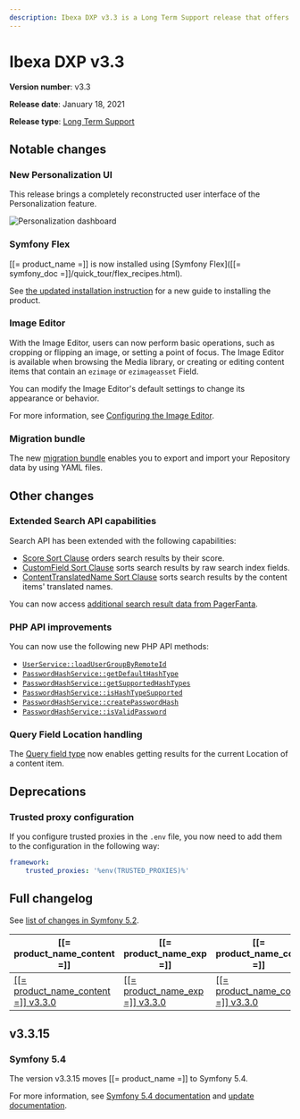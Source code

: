 ```yaml
---
description: Ibexa DXP v3.3 is a Long Term Support release that offers a new Personalization UI, Image Editor and a data migration bundle.
---
```


<!-- vale off -->

# Ibexa DXP v3.3

**Version number**: v3.3

**Release date**: January 18, 2021

**Release type**: [Long Term Support](https://support.ibexa.co/Public/service-life)

## Notable changes

### New Personalization UI

This release brings a completely reconstructed user interface of the Personalization feature.

![Personalization dashboard](3.3_perso_ui.png "Personalization dashboard")

### Symfony Flex

[[= product_name =]] is now installed using [Symfony Flex]([[= symfony_doc =]]/quick_tour/flex_recipes.html).

See [the updated installation instruction](https://doc.ibexa.co/en/3.3/getting_started/install_ez_platform) for a new guide to installing the product.

### Image Editor

With the Image Editor, users can now perform basic operations, such as cropping or flipping an image,
or setting a point of focus. 
The Image Editor is available when browsing the Media library, or creating or editing content items 
that contain an `ezimage` or `ezimageasset` Field.

You can modify the Image Editor's default settings to change its appearance or behavior.

For more information, see [Configuring the Image Editor](https://doc.ibexa.co/en/3.3/guide/image_editor).

### Migration bundle

The new [migration bundle](https://doc.ibexa.co/en/3.3/guide/data_migration) enables you to export and import your Repository data by using YAML files.

## Other changes

### Extended Search API capabilities

Search API has been extended with the following capabilities:

- [Score Sort Clause](https://doc.ibexa.co/en/3.3/guide/search/sort_clause_reference/score_sort_clause) orders search results by their score.
- [CustomField Sort Clause](https://doc.ibexa.co/en/3.3/guide/search/sort_clause_reference/customfield_sort_clause) sorts search results by raw search index fields.
- [ContentTranslatedName Sort Clause](https://doc.ibexa.co/en/3.3/guide/search/sort_clause_reference/contenttranslatedname_sort_clause) sorts search results by the content items' translated names.

You can now access [additional search result data from PagerFanta](https://doc.ibexa.co/en/3.3/api/public_php_api_search/#additional-search-result-data).

### PHP API improvements

You can now use the following new PHP API methods:

- [`UserService::loadUserGroupByRemoteId`](https://github.com/ezsystems/ezplatform-kernel/blob/master/eZ/Publish/API/Repository/UserService.php#L71)
- [`PasswordHashService::getDefaultHashType`](https://github.com/ezsystems/ezplatform-kernel/blob/master/eZ/Publish/API/Repository/PasswordHashService.php#L18)
- [`PasswordHashService::getSupportedHashTypes`](https://github.com/ezsystems/ezplatform-kernel/blob/master/eZ/Publish/API/Repository/PasswordHashService.php#L25)
- [`PasswordHashService::isHashTypeSupported`](https://github.com/ezsystems/ezplatform-kernel/blob/master/eZ/Publish/API/Repository/PasswordHashService.php#L30)
- [`PasswordHashService::createPasswordHash`](https://github.com/ezsystems/ezplatform-kernel/blob/master/eZ/Publish/API/Repository/PasswordHashService.php#L37)
- [`PasswordHashService::isValidPassword`](https://github.com/ezsystems/ezplatform-kernel/blob/master/eZ/Publish/API/Repository/PasswordHashService.php#L44)

### Query Field Location handling

The [Query field type](https://doc.ibexa.co/en/3.3/guide/content_rendering/queries_and_controllers/content_queries/#content-query-field) now enables getting results for the current Location of a content item.

## Deprecations

### Trusted proxy configuration

If you configure trusted proxies in the `.env` file, you now need to add them to the configuration in the following way:

``` yaml
framework:
    trusted_proxies: '%env(TRUSTED_PROXIES)%'
```

## Full changelog

See [list of changes in Symfony 5.2](https://symfony.com/blog/symfony-5-2-curated-new-features).

| [[= product_name_content =]]  | [[= product_name_exp =]]  | [[= product_name_com =]] |
|--------------|------------|------------|
| [[[= product_name_content =]] v3.3.0](https://github.com/ibexa/content/releases/tag/v3.3.0) | [[[= product_name_exp =]] v3.3.0](https://github.com/ibexa/experience/releases/tag/v3.3.0) | [[[= product_name_com =]] v3.3.0](https://github.com/ibexa/commerce/releases/tag/v3.3.0)|

## v3.3.15 

### Symfony 5.4

The version v3.3.15 moves [[= product_name =]] to Symfony 5.4.

For more information, see [Symfony 5.4 documentation](https://symfony.com/releases/5.4) and [update documentation](update_from_3.3.md#v3315).
